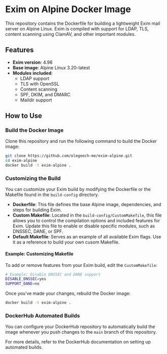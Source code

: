 # Exim on Alpine Docker Image

This repository contains the Dockerfile for building a lightweight Exim mail server on Alpine Linux. Exim is compiled with support for LDAP, TLS, content scanning using ClamAV, and other important modules.

## Features

- **Exim version**: 4.98
- **Base image**: Alpine Linux 3.20-latest
- **Modules included**:
  - LDAP support
  - TLS with OpenSSL
  - Content scanning
  - SPF, DKIM, and DMARC
  - Maildir support

## How to Use

### Build the Docker Image

Clone this repository and run the following command to build the Docker image:

```bash
git clone https://github.com/olegeech-me/exim-alpine.git
cd exim-alpine
docker build -t exim-alpine .
```

### Customizing the Build

You can customize your Exim build by modifying the Dockerfile or the Makefile found in the `build-config` directory.

- **Dockerfile**: This file defines the base Alpine image, dependencies, and steps for building Exim.
- **Custom Makefile**: Located in the `build-config/CustomMakefile`, this file allows you to control the compilation options and included features for Exim. Update this file to enable or disable specific modules, such as DNSSEC, DANE, or SPF.
- **Default Makefile**: Serves as an example of all available Exim flags. Use it as a reference to build your own cusom Makefile.

#### Example: Customizing Makefile

To add or remove features from your Exim build, edit the `CustomMakefile`:

```bash
# Example: Disable DNSSEC and DANE support
DISABLE_DNSSEC=yes
SUPPORT_DANE=no
```

Once you’ve made your changes, rebuild the Docker image:

```bash
docker build -t exim-alpine .
```

### DockerHub Automated Builds

You can configure your DockerHub repository to automatically build the image whenever you push changes to the `main` branch of this repository. 

For more details, refer to the DockerHub documentation on setting up automated builds.

